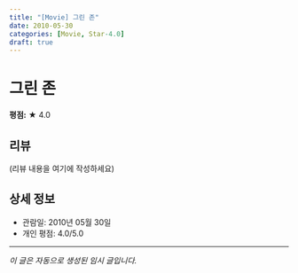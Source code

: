 ```yaml
---
title: "[Movie] 그린 존"
date: 2010-05-30
categories: [Movie, Star-4.0]
draft: true
---
```


# 그린 존

**평점:** ★ 4.0

## 리뷰

(리뷰 내용을 여기에 작성하세요)

## 상세 정보

- 관람일: 2010년 05월 30일
- 개인 평점: 4.0/5.0

---

*이 글은 자동으로 생성된 임시 글입니다.*
